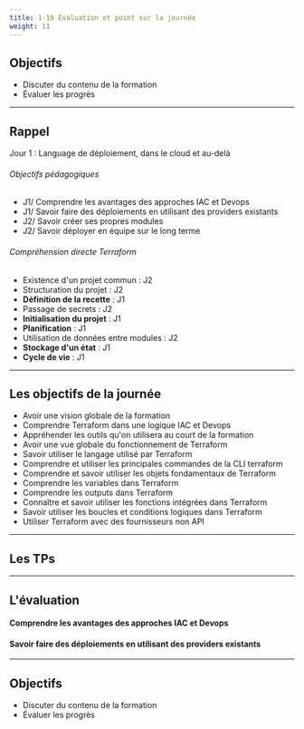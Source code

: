 ```yaml
---
title: 1-10 Évaluation et point sur la journée
weight: 11
---
```


## Objectifs 
- Discuter du contenu de la formation
- Évaluer les progrès 


---

## Rappel 

Jour 1 : Language de déploiement, dans le cloud et au-delà

###### Objectifs pédagogiques 
* J1/ Comprendre les avantages des approches IAC et Devops 
* J1/ Savoir faire des déploiements en utilisant des providers existants 
* J2/ Savoir créer ses propres modules 
* J2/ Savoir déployer en équipe sur le long terme

###### Compréhension directe Terraform

  * Existence d'un projet commun :  J2
  * Structuration du projet  : J2 
  * **Définition de la recette** : J1
  * Passage de secrets : J2 
  * **Initialisation du projet** : J1 
  * **Planification** : J1
  * Utilisation de données entre modules : J2
  * **Stockage d'un état** : J1
  * **Cycle de vie** : J1

---

## Les objectifs de la journée 
- Avoir une vision globale de la formation
- Comprendre Terraform dans une logique IAC et Devops 
- Appréhender les outils qu'on utilisera au court de la formation
- Avoir une vue globale du fonctionnement de Terraform  
- Savoir utiliser le langage utilisé par Terraform
- Comprendre et utiliser les principales commandes de la CLI terraform
- Comprendre et savoir utiliser les objets fondamentaux de Terraform
- Comprendre les variables dans Terraform
- Comprendre les outputs dans Terraform
- Connaître et savoir utiliser les fonctions intégrées dans Terraform 
- Savoir utiliser les boucles et conditions logiques dans Terraform
- Utiliser Terraform avec des fournisseurs non API  

---

## Les TPs


--- 

## L'évaluation 

#### Comprendre les avantages des approches IAC et Devops

#### Savoir faire des déploiements en utilisant des providers existants 

---

## Objectifs 
- Discuter du contenu de la formation
- Évaluer les progrès 

